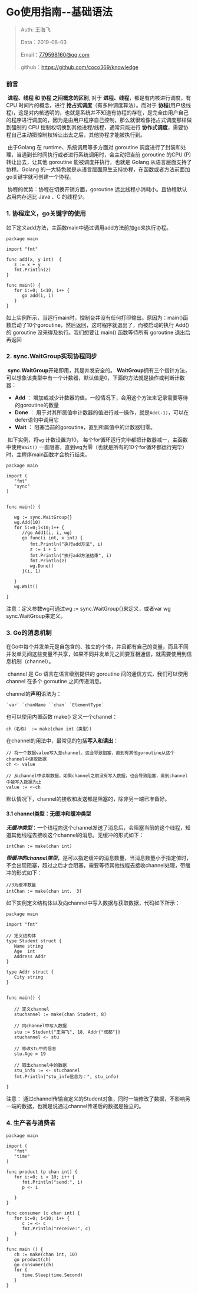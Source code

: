 # Go使用指南--基础语法

> Auth: 王海飞
>
> Data：2019-08-03
>
> Email：779598160@qq.com
>
> github：https://github.com/coco369/knowledge

### 前言

​	**进程、线程 和 协程 之间概念的区别**, 对于 **进程、线程**，都是有内核进行调度，有 CPU 时间片的概念，进行 **抢占式调度**（有多种调度算法）。而对于 **协程**(用户级线程)，这是对内核透明的，也就是系统并不知道有协程的存在，是完全由用户自己的程序进行调度的，因为是由用户程序自己控制，那么就很难像抢占式调度那样做到强制的 CPU 控制权切换到其他进程/线程，通常只能进行 **协作式调度**，需要协程自己主动把控制权转让出去之后，其他协程才能被执行到。

​	由于Golang 在 runtime、系统调用等多方面对 goroutine 调度进行了封装和处理，当遇到长时间执行或者进行系统调用时，会主动把当前 goroutine 的CPU (P) 转让出去，让其他 goroutine 能被调度并执行，也就是 Golang 从语言层面支持了协程。Golang 的一大特色就是从语言层面原生支持协程，在函数或者方法前面加 go关键字就可创建一个协程。

​	协程的优势：协程在切换开销方面，goroutine 远比线程小消耗小。且协程默认占用内存远比 Java 、C 的线程少。

### 1. 协程定义，go关键字的使用

如下定义add方法，主函数main中通过调用add方法前加go来执行协程。

```
package main

import "fmt"

func add(x, y int)  {
   z := x + y
   fmt.Println(z)
}

func main() {
   for i:=0; i<10; i++ {
      go add(i, i)
   }
}
```

如上实例所示，当运行main时，控制台并没有任何打印输出。原因为：main()函数启动了10个goroutine，然后返回，这时程序就退出了，而被启动的执行 Add() 的 goroutine 没来得及执行。我们想要让 main() 函数等待所有 goroutine 退出后再返回

### 2. sync.WaitGroup实现协程同步

​	**sync.WaitGroup**开箱即用，其是并发安全的。
​	**WaitGroup**拥有三个指针方法，可以想象该类型中有一个计数器，默认值是0，下面的方法就是操作或判断计数器：

- **Add** ： 增加或减少计数器的值。一般情况下，会用这个方法来记录需要等待的goroutine的数量
- **Done** ： 用于对其所属值中计数器的值进行减一操作，就是`Add(-1)`，可以在defer语句中调用它
- **Wait** ： 阻塞当前的goroutine，直到所属值中的计数器归零。

​    如下实例，将`wg` 计数设置为10， 每个for循环运行完毕都把计数器减一，主函数中使用`Wait()` 一直阻塞，直到wg为零（也就是所有的10个for循环都运行完毕）时，主程序main函数才会执行结束。

```
package main

import (
   "fmt"
   "sync"
)


func main() {

   wg := sync.WaitGroup{}
   wg.Add(10)
   for i:=0;i<10;i++ {
      //go Add1(i, i, wg)
      go func(i int, x int) {
         fmt.Println("执行add方法", i)
         z := i + i
         fmt.Println("执行add方法结束", i)
         fmt.Println(z)
         wg.Done()
      }(i, 1)

   }
   wg.Wait()

}
```

注意：定义参数wg可通过wg := sync.WaitGroup{}来定义，或者var wg sync.WaitGroup来定义。

### 3. Go的消息机制

​	在Go中每个并发单元是自包含的、独立的个体，并且都有自己的变量，而且不同并发单元间这些变量不共享，如果不同并发单元之间要互相通信，就需要使用到信息机制（channel）。

​	channel 是 Go 语言在语言级别提供的 goroutine 间的通信方式，我们可以使用 channel 在多个 goroutine 之间传递消息。

channel的**声明**语法为：

```
`var` `chanName ``chan` `ElementType`
```

也可以使用内置函数 make() 定义一个channel：

```
ch（名称） := make(chan int（类型）)
```

在channel的用法中，最常见的包括**写入和读出：**

```
// 将一个数据value写入至channel，这会导致阻塞，直到有其他goroutine从这个channel中读取数据
ch <- value

// 从channel中读取数据，如果channel之前没有写入数据，也会导致阻塞，直到channel中被写入数据为止
value := <-ch
```

默认情况下，channel的接收和发送都是阻塞的，除非另一端已准备好。

#### 3.1 channel类型：无缓冲和缓冲类型

***无缓冲类型***：一个线程向这个channel发送了消息后，会阻塞当前的这个线程，知道其他线程去接收这个channel的消息。无缓冲的形式如下：

```
intChan := make(chan int)
```

***带缓冲的channel类型***，是可以指定缓冲的消息数量，当消息数量小于指定值时，不会出现阻塞，超过之后才会阻塞，需要等待其他线程去接收channel处理，带缓冲的形式如下：

```
//3为缓冲数量
intChan := make(chan int， 3)
```
如下实例定义结构体以及向channel中写入数据与获取数据，代码如下所示：
```
package main

import "fmt"

// 定义结构体
type Student struct {
   Name string
   Age  int
   Address Addr
}

type Addr struct {
   City string
}


func main() {

   // 定义channel
   stuchannel := make(chan Student, 8)

   // 向channel中写入数据
   stu := Student{"王海飞", 18, Addr{"成都"}}
   stuchannel <- stu

   // 修改stu中的信息
   stu.Age = 19

   // 取出channel中的数据
   stu_info := <- stuchannel
   fmt.Println("stu_info信息为：", stu_info)

}
```

注意： 通过channel传输自定义的Student对象，同时一端修改了数据，不影响另一端的数据，也就是说通过channel传递后的数据是独立的。

### 4. 生产者与消费者

```
package main

import (
   "fmt"
   "time"
)

func product (p chan int) {
   for i:=0; i < 10; i++ {
      fmt.Println("send:", i)
      p <- i

   }
}

func consumer (c chan int) {
   for i:=0; i<10; i++ {
      c := <- c
      fmt.Println("receive:", c)
   }
}

func main () {
   ch := make(chan int, 10)
   go product(ch)
   go consumer(ch)
   for {
      time.Sleep(time.Second)
   }
}
```